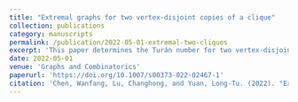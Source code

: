 ```yaml
---
title: "Extremal graphs for two vertex-disjoint copies of a clique"
collection: publications
category: manuscripts
permalink: /publication/2022-05-01-extremal-two-cliques
excerpt: 'This paper determines the Turán number for two vertex-disjoint cliques, using the classical Hajnal–Szemerédi theorem as a key tool.'
date: 2022-05-01
venue: 'Graphs and Combinatorics'
paperurl: 'https://doi.org/10.1007/s00373-022-02467-1'
citation: 'Chen, Wanfang, Lu, Changhong, and Yuan, Long-Tu. (2022). "Extremal graphs for two vertex-disjoint copies of a clique." <i>Graphs and Combinatorics</i>. 38(3), Paper No. 67.'
---
```

